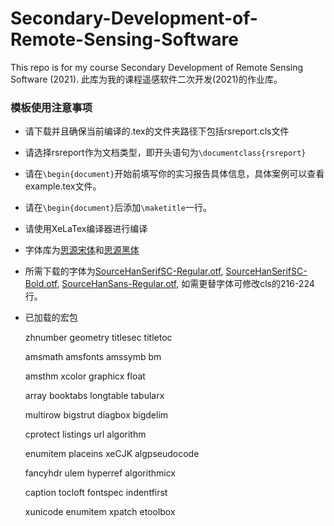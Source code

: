 # Secondary-Development-of-Remote-Sensing-Software
This repo is for my course Secondary Development of Remote Sensing Software (2021).
此库为我的课程遥感软件二次开发(2021)的作业库。
### 模板使用注意事项
- 请下载并且确保当前编译的.tex的文件夹路径下包括rsreport.cls文件
- 请选择rsreport作为文档类型，即开头语句为`\documentclass{rsreport}`
- 请在`\begin{document}`开始前填写你的实习报告具体信息，具体案例可以查看example.tex文件。
- 请在`\begin{document}`后添加`\maketitle`一行。
- 请使用XeLaTex编译器进行编译
- 字体库为[思源宋体](https://github.com/adobe-fonts/source-han-serif)和[思源黑体](https://github.com/adobe-fonts/source-han-sans)
- 所需下载的字体为[SourceHanSerifSC-Regular.otf](https://github.com/adobe-fonts/source-han-serif/blob/release/OTF/SimplifiedChinese/SourceHanSerifSC-Regular.otf), [SourceHanSerifSC-Bold.otf](https://github.com/adobe-fonts/source-han-serif/blob/release/OTF/SimplifiedChinese/SourceHanSerifSC-Bold.otf), [SourceHanSans-Regular.otf](https://github.com/adobe-fonts/source-han-sans/blob/release/OTF/SimplifiedChinese/SourceHanSansSC-Regular.otf), 如需更替字体可修改cls的216-224行。

- 已加载的宏包

    zhnumber    geometry    titlesec    titletoc
    
    amsmath     amsfonts    amssymb     bm
    
    amsthm      xcolor      graphicx    float
    
    array       booktabs    longtable   tabularx
    
    multirow    bigstrut    diagbox     bigdelim
    
    cprotect    listings    url         algorithm
    
    enumitem    placeins    xeCJK       algpseudocode
    
    fancyhdr    ulem        hyperref    algorithmicx
    
    caption     tocloft     fontspec    indentfirst
    
    xunicode    enumitem    xpatch      etoolbox
